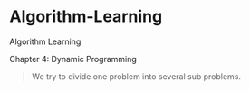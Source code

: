 # Algorithm-Learning
Algorithm Learning

Chapter 4: Dynamic Programming
> We try to divide one problem into several sub problems.
